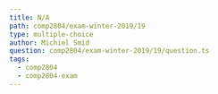 ```yaml
---
title: N/A
path: comp2804/exam-winter-2019/19
type: multiple-choice
author: Michiel Smid
question: comp2804/exam-winter-2019/19/question.ts
tags:
  - comp2804
  - comp2804-exam
---
```


